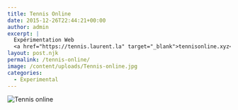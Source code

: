 ```yaml
---
title: Tennis Online
date: 2015-12-26T22:44:21+00:00
author: admin
excerpt: |
  Expérimentation Web
  <a href="https://tennis.laurent.la" target="_blank">tennisonline.xyz</a>
layout: post.njk
permalink: /tennis-online/
image: /content/uploads/Tennis-online.jpg
categories:
  - Experimental
---
```

![Tennis online](./content/uploads/Tennis-online-1.jpg)
